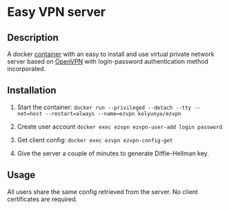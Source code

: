 # Easy VPN server

## Description
A docker [container](https://hub.docker.com/r/kolyunya/ezvpn/) with an easy to install and use virtual private network server based on [OpenVPN](https://openvpn.net/) with login-password authentication method incorporated. 

## Installation
1. Start the container:
`docker run --privileged --detach --tty --net=host --restart=always --name=ezvpn kolyunya/ezvpn`

2. Create user account
`docker exec ezvpn ezvpn-user-add login password`

3. Get client config:
`docker exec ezvpn ezvpn-config-get`

4. Give the server a couple of minutes to generate Diffie-Hellman key.

## Usage
All users share the same config retrieved from the server. No client certificates are required.
